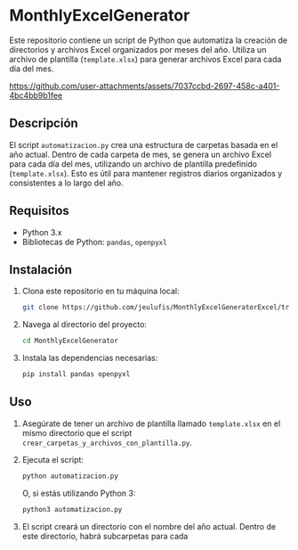 # MonthlyExcelGenerator

Este repositorio contiene un script de Python que automatiza la creación de directorios y archivos Excel organizados por meses del año. Utiliza un archivo de plantilla (`template.xlsx`) para generar archivos Excel para cada día del mes.


https://github.com/user-attachments/assets/7037ccbd-2697-458c-a401-4bc4bb9b1fee


## Descripción

El script `automatizacion.py` crea una estructura de carpetas basada en el año actual. Dentro de cada carpeta de mes, se genera un archivo Excel para cada día del mes, utilizando un archivo de plantilla predefinido (`template.xlsx`). Esto es útil para mantener registros diarios organizados y consistentes a lo largo del año.

## Requisitos

- Python 3.x
- Bibliotecas de Python: `pandas`, `openpyxl`

## Instalación

1. Clona este repositorio en tu máquina local:

    ```bash
    git clone https://github.com/jeulufis/MonthlyExcelGeneratorExcel/tree/main
    ```

2. Navega al directorio del proyecto:

    ```bash
    cd MonthlyExcelGenerator
    ```

3. Instala las dependencias necesarias:

    ```bash
    pip install pandas openpyxl
    ```

## Uso

1. Asegúrate de tener un archivo de plantilla llamado `template.xlsx` en el mismo directorio que el script `crear_carpetas_y_archivos_con_plantilla.py`.

2. Ejecuta el script:

    ```bash
    python automatizacion.py
    ```

   O, si estás utilizando Python 3:

    ```bash
    python3 automatizacion.py
    ```

3. El script creará un directorio con el nombre del año actual. Dentro de este directorio, habrá subcarpetas para cada
